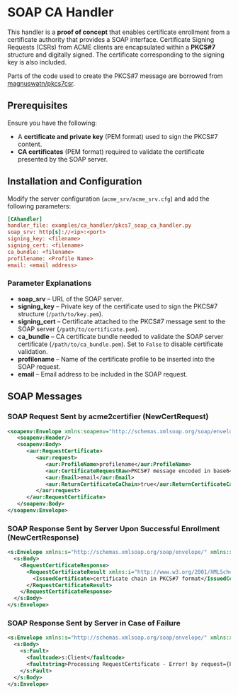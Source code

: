 <!-- markdownlint-disable MD013 -->
<!-- wiki-title SOAP CA Handler Prototype -->
# SOAP CA Handler

This handler is a **proof of concept** that enables certificate enrollment from a certificate authority that provides a SOAP interface. Certificate Signing Requests (CSRs) from ACME clients are encapsulated within a **PKCS#7** structure and digitally signed. The certificate corresponding to the signing key is also included.

Parts of the code used to create the PKCS#7 message are borrowed from [magnuswatn/pkcs7csr](https://github.com/magnuswatn/pkcs7csr).

## Prerequisites

Ensure you have the following:

- A **certificate and private key** (PEM format) used to sign the PKCS#7 content.
- **CA certificates** (PEM format) required to validate the certificate presented by the SOAP server.

## Installation and Configuration

Modify the server configuration (`acme_srv/acme_srv.cfg`) and add the following parameters:

```ini
[CAhandler]
handler_file: examples/ca_handler/pkcs7_soap_ca_handler.py
soap_srv: http[s]://<ip>:<port>
signing_key: <filename>
signing_cert: <filename>
ca_bundle: <filename>
profilename: <Profile Name>
email: <email address>
```

### Parameter Explanations

- **soap_srv** – URL of the SOAP server.
- **signing_key** – Private key of the certificate used to sign the PKCS#7 structure (`/path/to/key.pem`).
- **signing_cert** – Certificate attached to the PKCS#7 message sent to the SOAP server (`/path/to/certificate.pem`).
- **ca_bundle** – CA certificate bundle needed to validate the SOAP server certificate (`/path/to/ca_bundle.pem`). Set to `False` to disable certificate validation.
- **profilename** – Name of the certificate profile to be inserted into the SOAP request.
- **email** – Email address to be included in the SOAP request.

## SOAP Messages

### SOAP Request Sent by acme2certifier (NewCertRequest)

```xml
<soapenv:Envelope xmlns:soapenv="http://schemas.xmlsoap.org/soap/envelope/">
   <soapenv:Header/>
   <soapenv:Body>
      <aur:RequestCertificate>
         <aur:request>
            <aur:ProfileName>profilename</aur:ProfileName>
            <aur:CertificateRequestRaw>PKCS#7 message encoded in base64</aur:CertificateRequestRaw>
            <aur:Email>email</aur:Email>
            <aur:ReturnCertificateCaChain>true</aur:ReturnCertificateCaChain>
         </aur:request>
      </aur:RequestCertificate>
   </soapenv:Body>
</soapenv:Envelope>
```

### SOAP Response Sent by Server Upon Successful Enrollment (NewCertResponse)

```xml
<s:Envelope xmlns:s="http://schemas.xmlsoap.org/soap/envelope/" xmlns:xsd="http://www.w3.org/2001/XMLSchema" xmlns:xsi="http://www.w3.org/2001/XMLSchema-instance">
  <s:Body>
    <RequestCertificateResponse>
      <RequestCertificateResult xmlns:i="http://www.w3.org/2001/XMLSchema-instance">
        <IssuedCertificate>certificate chain in PKCS#7 format</IssuedCertificate>
      </RequestCertificateResult>
    </RequestCertificateResponse>
  </s:Body>
</s:Envelope>
```

### SOAP Response Sent by Server in Case of Failure

```xml
<s:Envelope xmlns:s="http://schemas.xmlsoap.org/soap/envelope/" xmlns:xsd="http://www.w3.org/2001/XMLSchema" xmlns:xsi="http://www.w3.org/2001/XMLSchema-instance">
  <s:Body>
    <s:Fault>
      <faultcode>s:Client</faultcode>
      <faultstring>Processing RequestCertificate - Error! by request={ProfileName=profilename,CertificateRequestRaw.Length=<length>,Email=email,ReturnCertificateCaChain=True}, profile=profilename, pkcs7initials=, ErrorMessage=Cannot parse PKCS7 message!</faultstring>
    </s:Fault>
  </s:Body>
</s:Envelope>
```
